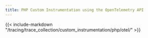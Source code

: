 ```yaml
---
title: PHP Custom Instrumentation using the OpenTelemetry API
---
```


{{< include-markdown "/tracing/trace_collection/custom_instrumentation/php/otel/" >}}